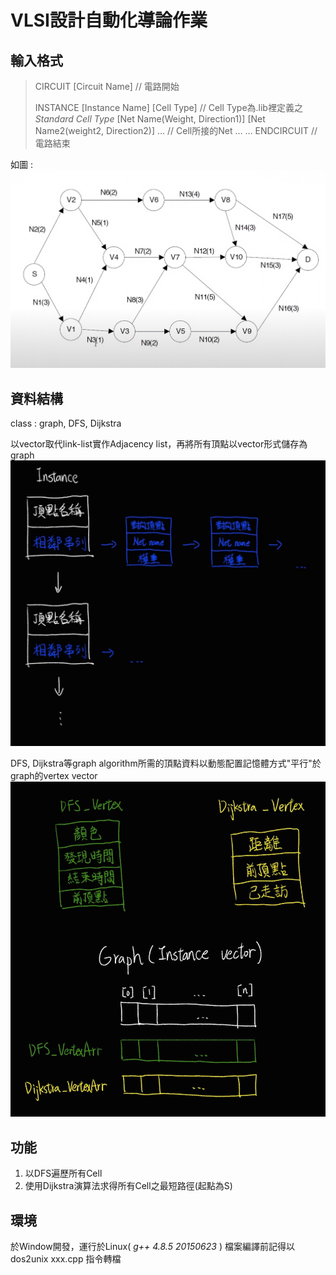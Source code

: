 # VLSI設計自動化導論作業

## 輸入格式

> CIRCUIT [Circuit Name] // 電路開始
> 
> INSTANCE [Instance Name] [Cell Type] // Cell Type為.lib裡定義之*Standard Cell Type*
> [Net Name(Weight, Direction1)] [Net Name2(weight2, Direction2)] … // Cell所接的Net
> …
> …
> ENDCIRCUIT // 電路結束

如圖 :
![image](https://github.com/catpupu/VLSI_finalproject/blob/master/picture/input_img.png)

## 資料結構
class : graph, DFS, Dijkstra

以vector取代link-list實作Adjacency list，再將所有頂點以vector形式儲存為graph
![image](https://github.com/catpupu/VLSI_finalproject/blob/master/picture/Instance(vertex)_structure.jpg)

DFS, Dijkstra等graph algorithm所需的頂點資料以動態配置記憶體方式"平行"於graph的vertex vector
![image](https://github.com/catpupu/VLSI_finalproject/blob/master/picture/graph_algorithm_structure.jpg)


## 功能
1. 以DFS遍歷所有Cell
2. 使用Dijkstra演算法求得所有Cell之最短路徑(起點為S)


## 環境
於Window開發，運行於Linux( *g++ 4.8.5 20150623* )
檔案編譯前記得以 dos2unix xxx.cpp 指令轉檔
